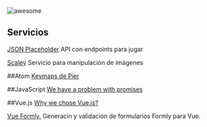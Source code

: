 <img src="https://cdn.rawgit.com/sindresorhus/awesome/master/media/logo.svg" alt="awesome">

## Servicios
[JSON Placeholder](https://jsonplaceholder.typicode.com/) API con endpoints para jugar

[Scaley](https://scaley.io/) Servicio para manipulación de imágenes

##Atom
[Keymaps de Pier](https://gist.github.com/PierBover/c105e722935b1a3df0f492994bb6847e)

##JavaScript
[We have a problem with promises](https://pouchdb.com/2015/05/18/we-have-a-problem-with-promises.html)

##Vue.js
[Why we chose Vue.js?](https://about.gitlab.com/2016/10/20/why-we-chose-vue)

[Vue Formly.](https://github.com/formly-js/vue-formly) Generacin y validación de formularios Formly para Vue.
